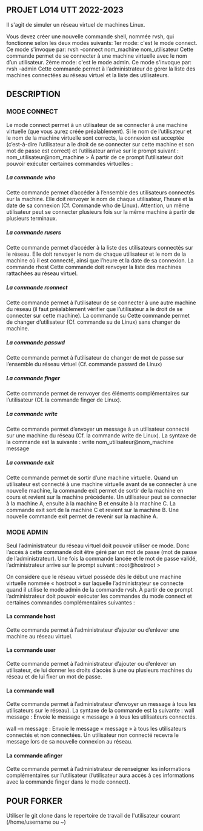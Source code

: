 ## PROJET LO14 UTT 2022-2023

Il s'agit de simuler un réseau virtuel de machines Linux.

Vous devez créer une nouvelle commande shell, nommée rvsh,
qui fonctionne selon les deux modes suivants:
1er mode: c'est le mode connect. Ce mode s'invoque par:
rvsh -connect nom_machine nom_utilisateur
Cette commande permet de se connecter à une machine
virtuelle avec le nom d’un utilisateur.
2ème mode: c'est le mode admin. Ce mode s'invoque par:
rvsh -admin
Cette commande permet à l’administrateur de gérer la liste des
machines connectées au réseau virtuel et la liste des utilisateurs.

## DESCRIPTION

### MODE CONNECT

Le mode connect permet à un utilisateur de se connecter à une
machine virtuelle (que vous aurez créée préalablement). Si le
nom de l’utilisateur et le nom de la machine virtuelle sont
corrects, la connexion est acceptée (c’est-à-dire l’utilisateur a le
droit de se connecter sur cette machine et son mot de passe est
correct) et l’utilisateur arrive sur le prompt suivant :
nom_utilisateur@nom_machine >
À partir de ce prompt l’utilisateur doit pouvoir exécuter
certaines commandes virtuelles :

##### La commande who
Cette commande permet d’accéder à l’ensemble des utilisateurs
connectés sur la machine. Elle doit renvoyer le nom de chaque
utilisateur, l’heure et la date de sa connexion (Cf. Commande
who de Linux). Attention, un même utilisateur peut se
connecter plusieurs fois sur la même machine à partir de
plusieurs terminaux.

##### La commande rusers
Cette commande permet d’accéder à la liste des utilisateurs
connectés sur le réseau. Elle doit renvoyer le nom de chaque
utilisateur et le nom de la machine où il est connecté, ainsi que
l’heure et la date de sa connexion.
La commande rhost
Cette commande doit renvoyer la liste des machines rattachées
au réseau virtuel.

##### La commande rconnect
Cette commande permet à l’utilisateur de se connecter à une
autre machine du réseau (il faut préalablement vérifier que
l’utilisateur a le droit de se connecter sur cette machine).
La commande su
Cette commande permet de changer d’utilisateur (Cf.
commande su de Linux) sans changer de machine.

##### La commande passwd
Cette commande permet à l’utilisateur de changer de mot de
passe sur l’ensemble du réseau virtuel (Cf. commande passwd
de Linux)

##### La commande finger
Cette commande permet de renvoyer des éléments
complémentaires sur l’utilisateur (Cf. la commande finger de
Linux).

##### La commande write
Cette commande permet d’envoyer un message à un utilisateur
connecté sur une machine du réseau (Cf. la commande write de
Linux). La syntaxe de la commande est la suivante :
write nom_utilisateur@nom_machine message

##### La commande exit
Cette commande permet de sortir d’une machine virtuelle.
Quand un utilisateur est connecté à une machine virtuelle avant
de se connecter à une nouvelle machine, la commande exit
permet de sortir de la machine en cours et revient sur la
machine précédente.
Un utilisateur peut se connecter à la machine A, ensuite à la
machine B et ensuite à la machine C. La commande exit sort de
la machine C et revient sur la machine B. Une nouvelle
commande exit permet de revenir sur la machine A.

### MODE ADMIN

Seul l’administrateur du réseau virtuel doit pouvoir utiliser ce
mode. Donc l’accès à cette commande doit être géré par un mot
de passe (mot de passe de l’administrateur). Une fois la
commande lancée et le mot de passe validé, l’administrateur
arrive sur le prompt suivant :
root@hostroot >

On considère que le réseau virtuel possède dès le début une
machine virtuelle nommée « hostroot » sur laquelle
l’administrateur se connecte quand il utilise le mode admin de
la commande rvsh.
À partir de ce prompt l’administrateur doit pouvoir exécuter les
commandes du mode connect et certaines
commandes complémentaires suivantes :

#### La commande host
Cette commande permet à l’administrateur d’ajouter ou
d’enlever une machine au réseau virtuel.

#### La commande user
Cette commande permet à l’administrateur d’ajouter ou
d’enlever un utilisateur, de lui donner les droits d’accès à une
ou plusieurs machines du réseau et de lui fixer un mot de passe.

#### La commande wall
Cette commande permet à l’administrateur d’envoyer un
message à tous les utilisateurs sur le réseau). La syntaxe de la
commande est la suivante :
wall message : Envoie le message « message » à tous les
utilisateurs connectés.

wall –n message : Envoie le message « message » à tous les
utilisateurs connectés et non connectées. Un utilisateur non
connecté recevra le message lors de sa nouvelle connexion au
réseau.

#### La commande afinger
Cette commande permet à l’administrateur de renseigner les
informations complémentaires sur l’utilisateur (l’utilisateur aura
accès à ces informations avec la commande finger dans le mode
connect).

## POUR FORKER

Utiliser le git clone dans le repertoire de travail de l'utilisateur courant (/home/username ou ~)
